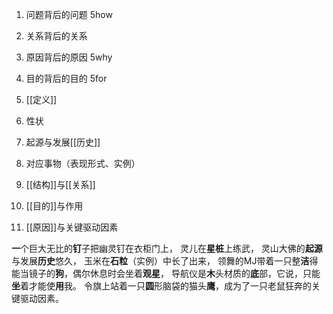 1. 问题背后的问题 5how
2. 关系背后的关系
3. 原因背后的原因 5why
4. 目的背后的目的 5for

1. [[定义]] 
2. 性状
3. 起源与发展[[历史]] 
4. 对应事物（表现形式、实例）
5. [[结构]]与[[关系]] 
6. [[目的]]与作用
7. [[原因]]与关键驱动因素

**一**个巨大无比的**钉**子把幽灵钉在衣柜门上，
灵儿在**星桩**上练武，
灵山大佛的**起源**与发展**历史**悠久，
玉米在**石粒**（实例）中长了出来，
领舞的MJ带着一只整**洁**得能当镜子的**狗**，偶尔休息时会坐着**观星**，
导航仪是**木**头材质的**底**部，它说，只能**坐**着才能使**用**我。
令旗上站着一只**圆**形脑袋的猫头**鹰**，成为了一只老鼠狂奔的关键驱动因素。